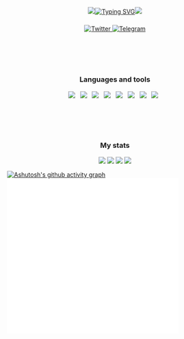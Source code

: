 
<div id="header" align="center">
    <a href="https://git.io/typing-svg"> <img src="https://media.giphy.com/media/hvRJCLFzcasrR4ia7z/giphy.gif" width="30px"/><img src="https://readme-typing-svg.demolab.com?font=Fira+Code&size=25&duration=750&pause=350&color=ED0253&center=true&multiline=true&width=1000&height=100&lines=Welcome+everyone!;My+name+is+Daud.;I am a Junior Frontend Developer." alt="Typing SVG" /></a><img src="https://media.giphy.com/media/hvRJCLFzcasrR4ia7z/giphy.gif" width="100px"/>
<h3 ></h3>    
</div>
<div id="socials" align="center">
	<a href="https://www.instagram.com/alpnstar/">
		<img src="https://img.shields.io/badge/Instagram-orange?style=for-the-badge&logo=instagram&logoColor=white" alt="Twitter"/>
	</a>
	<a href="https://t.me/satiyadzhiev">
		<img src="https://img.shields.io/badge/Telegram-blue?style=for-the-badge&logo=telegram&logoColor=white" alt="Telegram"/>
	</a>
</div>
<div style = 'margin-top: 100px;'id = "languages-and-tools" align = "center">
    <h3>Languages and tools</h3>
    <img align = 'center' src="https://cdn.jsdelivr.net/gh/devicons/devicon/icons/javascript/javascript-original.svg" width="40"/>&nbsp;&nbsp;
    <img align = 'center' width = '40px' src="https://cdn.jsdelivr.net/gh/devicons/devicon/icons/react/react-original-wordmark.svg" />&nbsp;&nbsp;
    <img align = 'center' width = '40px' src="https://cdn.jsdelivr.net/gh/devicons/devicon/icons/nodejs/nodejs-original.svg" />&nbsp;&nbsp;  
    <img align = 'center' width = '40px'src="https://cdn.jsdelivr.net/gh/devicons/devicon/icons/npm/npm-original-wordmark.svg" />&nbsp;&nbsp;
    <img align = 'center' width = '40px' src="https://cdn.jsdelivr.net/gh/devicons/devicon/icons/webpack/webpack-original.svg" />&nbsp;&nbsp;
    <img align = 'center' width = '40px' src="https://cdn.jsdelivr.net/gh/devicons/devicon/icons/sass/sass-original.svg" />&nbsp;&nbsp;
    <img align = 'center' width = '40px' src="https://cdn.jsdelivr.net/gh/devicons/devicon/icons/git/git-original.svg" />&nbsp;&nbsp;
    <img align = 'center' width = '40px' src="https://cdn.jsdelivr.net/gh/devicons/devicon/icons/vscode/vscode-original.svg"  />&nbsp;&nbsp;
</div>
<div id="stat" align="center">
	<h3 style = 'margin-top: 100px' align = 'center'>My stats</h3>
	<img src = 'https://www.codewars.com/users/alpnstar/badges/large'>
	<img src="https://github-profile-summary-cards.vercel.app/api/cards/profile-details?username=alpnstar&theme=2077"/>
	<img src="https://github-profile-summary-cards.vercel.app/api/cards/stats?username=alpnstar&theme=2077"/>
	<img src = 'http://github-profile-summary-cards.vercel.app/api/cards/productive-time?username=alpnstar&theme=2077'>
</div>

[![Ashutosh's github activity graph](https://github-readme-activity-graph.cyclic.app/graph?username=alpnstar&theme=github-compact)](https://github.com/ashutosh00710/github-readme-activity-graph)
<img align="center" src="metrics.plugin.isocalendar.fullyear.svg" alt="Metrics" width="400">
<img align = "center" src = "metrics.plugin.languages.svg" width = '400'>
